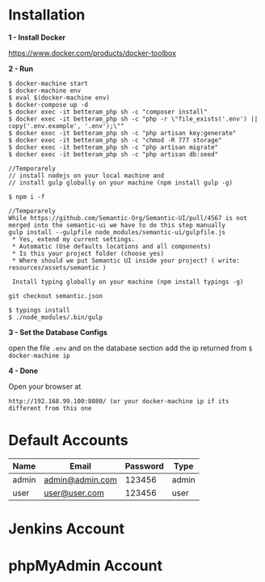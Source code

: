 # Installation

**1 - Install Docker**

https://www.docker.com/products/docker-toolbox

**2 - Run**

```
$ docker-machine start
$ docker-machine env
$ eval $(docker-machine env)
$ docker-compose up -d
$ docker exec -it betteram_php sh -c "composer install"
$ docker exec -it betteram_php sh -c "php -r \"file_exists('.env') || copy('.env.example', '.env');\""
$ docker exec -it betteram_php sh -c "php artisan key:generate"
$ docker exec -it betteram_php sh -c "chmod -R 777 storage"
$ docker exec -it betteram_php sh -c "php artisan migrate"
$ docker exec -it betteram_php sh -c "php artisan db:seed"

//Temporarely 
// install nodejs on your local machine and 
// install gulp globally on your machine (npm install gulp -g)

$ npm i -f

//Temporarely
While https://github.com/Semantic-Org/Semantic-UI/pull/4567 is not merged into the semantic-ui we have to do this step manually
gulp install --gulpfile node_modules/semantic-ui/gulpfile.js
 * Yes, extend my current settings.
 * Automatic (Use defaults locations and all components)
 * Is this your project folder (choose yes)
 * Where should we put Semantic UI inside your project? ( write: resources/assets/semantic )

 Install typing globally on your machine (npm install typings -g)

git checkout semantic.json

$ typings install
$ ./node_modules/.bin/gulp

```

**3 - Set the Database Configs**

open the file ```.env``` and on the database section add the ip returned from ```$ docker-machine ip```

**4 - Done**

Open your browser at 

```
http://192.168.99.100:8080/ (or your docker-machine ip if its different from this one
```

# Default Accounts

| Name  | Email           | Password | Type  |
|-------|-----------------|----------|-------|
| admin | admin@admin.com | 123456   | admin |
| user  | user@user.com   | 123456   | user  |

# Jenkins Account
# phpMyAdmin Account
